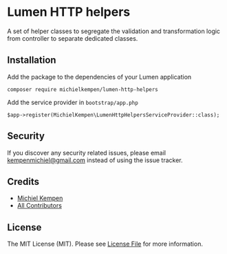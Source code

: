 # Lumen HTTP helpers

A set of helper classes to segregate the validation and transformation logic from controller to separate dedicated classes.

## Installation

Add the package to the dependencies of your Lumen application

```
composer require michielkempen/lumen-http-helpers
```

Add the service provider in `bootstrap/app.php`

```
$app->register(MichielKempen\LumenHttpHelpersServiceProvider::class);
```

## Security

If you discover any security related issues, please email kempenmichiel@gmail.com instead of using the issue tracker.

## Credits

- [Michiel Kempen](https://github.com/michielkempen)
- [All Contributors](../../contributors)

## License

The MIT License (MIT). Please see [License File](LICENSE.md) for more information.
